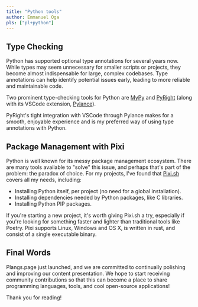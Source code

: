 ```yaml
---
title: "Python tools"
author: Emmanuel Oga
pls: ["pl+python"]
---
```

## Type Checking

Python has supported optional type annotations for several years now. While types may seem unnecessary for smaller scripts or projects, they become almost indispensable for large, complex codebases. Type annotations can help identify potential issues early, leading to more reliable and maintainable code.

Two prominent type-checking tools for Python are [MyPy](https://mypy-lang.org/) and [PyRight](https://github.com/microsoft/pyright) (along with its VSCode extension, [Pylance](https://marketplace.visualstudio.com/items?itemName=ms-python.vscode-pylance)).

PyRight's tight integration with VSCode through Pylance makes for a smooth, enjoyable experience and is my preferred way of using type annotations with Python.

## Package Management with Pixi

Python is well known for its messy package management ecosystem. There are many tools available to "solve" this issue, and perhaps that's part of the problem: the paradox of choice. For my projects, I've found that [Pixi.sh](https://pixi.sh) covers all my needs, including:

* Installing Python itself, per project (no need for a global installation).
* Installing dependencies needed by Python packages, like C libraries.
* Installing Python PIP packages.

If you're starting a new project, it's worth giving Pixi.sh a try, especially if you're looking for something faster and lighter than traditional tools like Poetry. Pixi supports Linux, Windows and OS X, is written in rust, and consist of a single executable binary.

## Final Words

Plangs.page just launched, and we are committed to continually polishing and improving our content presentation. We hope to start receiving community contributions so that this can become a place to share programming languages, tools, and cool open-source applications!

Thank you for reading!
